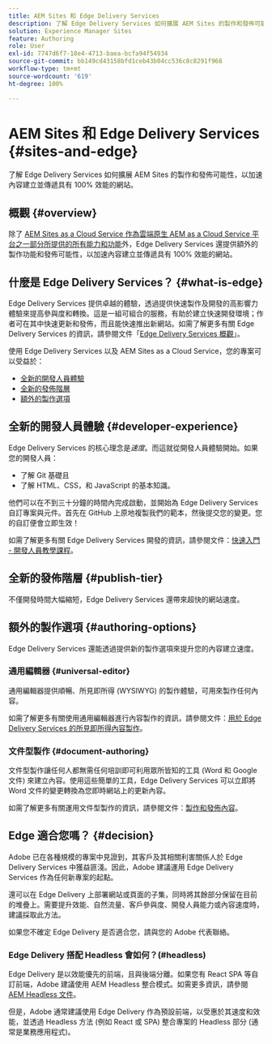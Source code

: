 ```yaml
---
title: AEM Sites 和 Edge Delivery Services
description: 了解 Edge Delivery Services 如何擴展 AEM Sites 的製作和發佈可能性，以加速內容建立並傳遞具有 100% 效能的網站。
solution: Experience Manager Sites
feature: Authoring
role: User
exl-id: 7747d6f7-18e4-4713-baea-bcfa94f54934
source-git-commit: bb149cd43158bfd1ceb43b04cc536c8c8291f968
workflow-type: tm+mt
source-wordcount: '619'
ht-degree: 100%

---
```


# AEM Sites 和 Edge Delivery Services {#sites-and-edge}

了解 Edge Delivery Services 如何擴展 AEM Sites 的製作和發佈可能性，以加速內容建立並傳遞具有 100% 效能的網站。

## 概觀 {#overview}

除了 [AEM Sites as a Cloud Service 作為雲端原生 AEM as a Cloud Service 平台之一部分所提供的所有能力和功能](/help/sites-cloud/sites-cloud-changes.md)外，Edge Delivery Services 還提供額外的製作功能和發佈可能性，以加速內容建立並傳遞具有 100% 效能的網站。

## 什麼是 Edge Delivery Services？ {#what-is-edge}

Edge Delivery Services 提供卓越的體驗，透過提供快速製作及開發的高影響力體驗來提高參與度和轉換。這是一組可組合的服務，有助於建立快速開發環境；作者可在其中快速更新和發佈，而且能快速推出新網站。如需了解更多有關 Edge Delivery Services 的資訊，請參閱文件「[Edge Delivery Services 概觀](/help/edge/overview.md)」。

使用 Edge Delivery Services 以及 AEM Sites as a Cloud Service，您的專案可以受益於：

* [全新的開發人員體驗](#developer-experience)
* [全新的發佈階層](#publish-tier)
* [額外的製作選項](#authoring-options)

## 全新的開發人員體驗 {#developer-experience}

Edge Delivery Services 的核心理念是&#x200B;*速度*。而這就從開發人員體驗開始。如果您的開發人員：

* 了解 Git 基礎且
* 了解 HTML、CSS，和 JavaScript 的基本知識。

他們可以在不到三十分鐘的時間內完成啟動，並開始為 Edge Delivery Services 自訂專案與元件。首先在 GitHub 上原地複製我們的範本，然後提交您的變更。您的自訂便會立即生效！

如需了解更多有關 Edge Delivery Services 開發的資訊，請參閱文件：[快速入門 - 開發人員教學課程](https://www.aem.live/developer/tutorial)。

## 全新的發佈階層 {#publish-tier}

不僅開發時間大幅縮短，Edge Delivery Services 還帶來超快的網站速度。

## 額外的製作選項 {#authoring-options}

Edge Delivery Services 還能透過提供新的製作選項來提升您的內容建立速度。

### 通用編輯器 {#universal-editor}

通用編輯器提供順暢、所見即所得 (WYSIWYG) 的製作體驗，可用來製作任何內容。

如需了解更多有關使用通用編輯器進行內容製作的資訊，請參閱文件：[用於 Edge Delivery Services 的所見即所得內容製作](https://www.aem.live/docs/aem-authoring)。

### 文件型製作 {#document-authoring}

文件型製作讓任何人都無需任何培訓即可利用眾所皆知的工具 (Word 和 Google 文件) 來建立內容。使用這些簡單的工具，Edge Delivery Services 可以立即將 Word 文件的變更轉換為您即時網站上的更新內容。

如需了解更多有關運用文件型製作的資訊，請參閱文件：[製作和發佈內容](https://www.aem.live/docs/authoring)。

## Edge 適合您嗎？ {#decision}

Adobe 已在各種規模的專案中見證到，其客戶及其相關利害關係人於 Edge Delivery Services 中獲益匪淺。因此，Adobe 建議運用 Edge Delivery Services 作為任何新專案的起點。

還可以在 Edge Delivery 上部署網站或頁面的子集，同時將其餘部分保留在目前的堆疊上。需要提升效能、自然流量、客戶參與度、開發人員能力或內容速度時，建議採取此方法。

如果您不確定 Edge Delivery 是否適合您，請與您的 Adobe 代表聯絡。

### Edge Delivery 搭配 Headless 會如何？(#headless)

Edge Delivery 是以效能優先的前端，且與後端分離。如果您有 React SPA 等自訂前端，Adobe 建議使用 AEM Headless 整合模式。如需更多資訊，請參閱 [AEM Headless 文件](/help/headless/introduction.md)。

但是，Adobe 通常建議使用 Edge Delivery 作為預設前端，以受惠於其速度和效能，並透過 Headless 方法 (例如 React 或 SPA) 整合專案的 Headless 部分 (通常是業務應用程式)。
